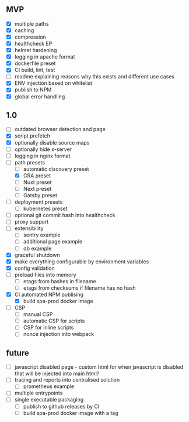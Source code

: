 ## MVP

- [x] multiple paths
- [x] caching
- [x] compression
- [x] healthcheck EP
- [x] helmet hardening
- [x] logging in apache format
- [x] dockerfile preset
- [x] CI build, lint, test
- [ ] readme explaining reasons why this exists and different use cases
- [x] ENV injection based on whitelist
- [x] publish to NPM
- [x] global error handling

## 1.0

- [ ] outdated browser detection and page
- [x] script prefetch
- [x] optionally disable source maps
- [ ] optionally hide x-server
- [ ] logging in nginx format
- [ ] path presets
  - [ ] automatic discovery preset
  - [x] CRA preset
  - [ ] Nuxt preset
  - [ ] Next preset
  - [ ] Gatsby preset
- [ ] deployment presets
  - [ ] kubernetes preset
- [ ] optional git commit hash into healthcheck
- [ ] proxy support
- [ ] extensibility
  - [ ] sentry example
  - [ ] additional page example
  - [ ] db example
- [x] graceful shutdown
- [x] make everything configurable by environment variables
- [x] config validation
- [ ] preload files into memory
  - [ ] etags from hashes in filename
  - [ ] etags from checksums if filename has no hash
- [x] CI automated NPM publising
  - [x] build spa-prod docker image
- [ ] CSP
  - [ ] manual CSP
  - [ ] automatic CSP for scripts
  - [ ] CSP for inline scripts
  - [ ] nonce injection into webpack

## future

- [ ] javascript disabled page - custom html for when javascript is disabled that will be injected into main html?
- [ ] tracing and reports into centralised solution
  - [ ] prometheus example
- [ ] multiple entrypoints
- [ ] single executable packaging
  - [ ] publish to github releases by CI
  - [ ] build spa-prod docker image with a tag
